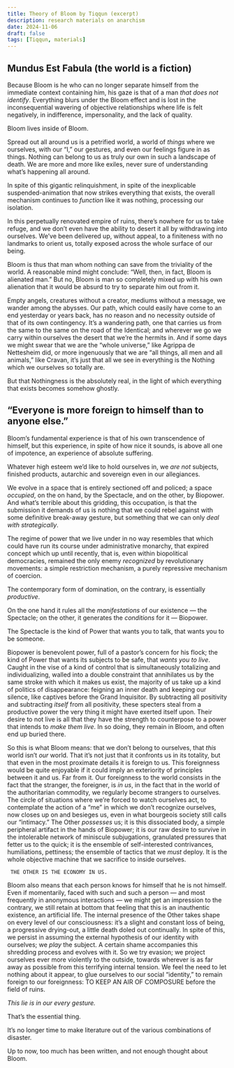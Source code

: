 ```yaml
---
title: Theory of Bloom by Tiqqun (excerpt)
description: research materials on anarchism
date: 2024-11-06
draft: false 
tags: [Tiqqun, materials] 
---
```

## Mundus Est Fabula (the world is a fiction)
Because Bloom is he who can no longer separate himself from the immediate context containing him, his gaze is that of a man *that does not identify*. Everything blurs under the Bloom effect and is lost in the inconsequential wavering of objective relationships where life is felt negatively, in indifference, impersonality, and the lack of quality.

Bloom lives inside of Bloom.

Spread out all around us is a petrified world, a world of *things* where we ourselves, with our “I,” our gestures, and even our feelings figure in as things. Nothing can belong to us as truly our own in such a landscape of death. We are more and more like exiles, never sure of understanding what’s happening all around.

In spite of this gigantic relinquishment, in spite of the inexplicable suspended-animation that now strikes everything that exists, the overall mechanism continues to *function* like it was nothing, processing our isolation.

In this perpetually renovated empire of ruins, there’s nowhere for us to take refuge, and we don’t even have the ability to desert it all by withdrawing into ourselves. We’ve been delivered up, without appeal, to a finiteness with no landmarks to orient us, totally exposed across the whole surface of our being.

Bloom is thus that man whom nothing can save from the triviality of the world. A reasonable mind might conclude: “Well, then, in fact, Bloom is alienated man.” But no, Bloom is man so completely mixed up with his own alienation that it would be absurd to try to separate him out from it.

Empty angels, creatures without a creator, mediums without a message, we wander among the abysses. Our path, which could easily have come to an end yesterday or years back, has no reason and no necessity outside of that of its own contingency. It’s a wandering path, one that carries us from the same to the same on the road of the Identical; and wherever we go we carry within ourselves the desert that we’re the hermits in. And if some days we might swear that we are the “whole universe,” like Agrippa de Nettesheim did, or more ingenuously that we are “all things, all men and all animals,” like Cravan, it’s just that all we see in everything is the Nothing which we ourselves so totally are.

But that Nothingness is the absolutely real, in the light of which everything that exists becomes somehow ghostly.


## “Everyone is more foreign to himself than to anyone else.”
Bloom’s fundamental experience is that of his own transcendence of himself, but this experience, in spite of how nice it sounds, is above all one of impotence, an experience of absolute suffering.

Whatever high esteem we’d like to hold ourselves in, we *are not* subjects, finished products, autarchic and sovereign even in our allegiances.

We evolve in a space that is entirely sectioned off and policed; a space *occupied*, on the on hand, by the Spectacle, and on the other, by Biopower. And what’s terrible about this gridding, this occupation, is that the submission it demands of us is nothing that we could rebel against with some definitive break-away gesture, but something that we can only *deal with strategically*.

The regime of power that we live under in no way resembles that which could have run its course under administrative monarchy, that expired concept which up until recently, that is, even within biopolitical democracies, remained the only enemy *recognized* by revolutionary movements: a simple restriction mechanism, a purely repressive mechanism of coercion.

The contemporary form of domination, on the contrary, is essentially *productive*.

On the one hand it rules all the *manifestations* of our existence — the Spectacle; on the other, it generates the *conditions* for it — Biopower.

The Spectacle is the kind of Power that wants you to talk, that wants you to be someone.

Biopower is benevolent power, full of a pastor’s concern for his flock; the kind of Power that wants its subjects to be safe, that *wants you to live*. Caught in the vise of a kind of control that is simultaneously totalizing and individualizing, walled into a double constraint that annihilates us by the same stroke with which it makes us exist, the majority of us take up a kind of politics of disappearance: feigning an inner death and keeping our silence, like captives before the Grand Inquisitor. By subtracting all positivity and subtracting *itself* from all positivity, these specters steal from a productive power the very thing it might have exerted itself upon. Their desire to not live is all that they have the strength to counterpose to a power that intends to *make them live*. In so doing, they remain in Bloom, and often end up buried there.

So this is what Bloom means: that we don’t belong to ourselves, that *this* world isn’t *our* world. That it’s not just that it confronts us in its totality, but that even in the most proximate details it is foreign to us. This foreignness would be quite enjoyable if it could imply an exteriority of principles between it and us. Far from it. Our foreignness to the world consists in the fact that the stranger, the foreigner, is *in us*, in the fact that in the world of the authoritarian commodity, we regularly become strangers to ourselves. The circle of situations where we’re forced to watch ourselves act, to contemplate the action of a “me” in which we don’t recognize ourselves, now closes up on and besieges us, even in what bourgeois society still calls our “intimacy.” The Other *possesses* us; it is this dissociated body, a simple peripheral artifact in the hands of Biopower; it is our raw desire to survive in the intolerable network of miniscule subjugations, granulated pressures that fetter us to the quick; it is the ensemble of self-interested contrivances, humiliations, pettiness; the ensemble of tactics that we *must* deploy. It is the whole objective machine that we sacrifice to inside ourselves.

     THE OTHER IS THE ECONOMY IN US.

Bloom also means that each person knows for himself that he is not himself. Even if momentarily, faced with such and such a person — and most frequently in anonymous interactions — we might get an impression to the contrary, we still retain at bottom that feeling that this is an inauthentic existence, an artificial life. The internal presence of the Other takes shape on every level of our consciousness: it’s a slight and constant loss of being, a progressive drying-out, a little death doled out continually. In spite of this, we persist in assuming the external hypothesis of our identity with ourselves; we *play* the subject. A certain shame accompanies this shredding process and evolves with it. So we try evasion; we project ourselves ever more violently to the outside, towards wherever is as far away as possible from this terrifying internal tension. We feel the need to let nothing about it appear, to glue ourselves to our social “identity,” to remain foreign to our foreignness: TO KEEP AN AIR OF COMPOSURE before the field of ruins.

*This lie is in our every gesture.*

That’s the essential thing.

It’s no longer time to make literature out of the various combinations of disaster.

Up to now, too much has been written, and not enough thought about Bloom.